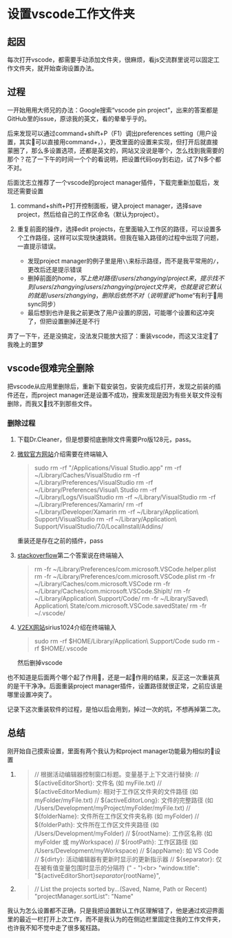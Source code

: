 # 设置vscode工作文件夹

## 起因
每次打开vscode，都需要手动添加文件夹，很麻烦，看js交流群里说可以固定工作文件夹，就开始查询设置办法。

## 过程

一开始用用大师兄的办法：Google搜索“vscode pin project”，出来的答案都是GitHub里的issue，原谅我的英文，看的晕晕乎乎的。

后来发现可以通过command+shift+P（F1）调出preferences setting（用户设置，其实可以直接用command+，），更改里面的设置来实现，但打开后就直接蒙圈了，那么多设置选项，还都是英文的，网站又没说是哪个，怎么找到我需要的那个？花了一下午的时间一个个的看说明，把设置代码opy到右边，试了N多个都不对。

后面沈志立推荐了一个vscode的project manager插件，下载完重新加载后，发现还需要设置
1. command+shift+P打开控制面板，键入project manager，选择save project，然后给自己的工作区命名（默认为project）。
2. 重复前面的操作，选择edit projects，在里面输入工作区的路径，可以设置多个工作路径，这样可以实现快速跳转。但我在输入路径的过程中出现了问题，一直提示错误。
  
    * 发现project manager的例子里是用```\\```来标示路径，而不是我平常用的```/```，更改后还是提示错误
    * 删掉前面的$home，写上绝对路径/users/zhangying/project来，提示找不到/users/zhangying/users/zhangying/project文件夹，也就是说它默认的就是/users/zhangying，删除后依然不对（说明里说”$home“有利于用sync同步）
    * 最后想到也许是我之前更改了用户设置的原因，可能哪个设置和这冲突了，但把设置删掉还是不行

弄了一下午，还是没搞定，没法发只能放大招了：重装vscode，而这又注定了我晚上的噩梦

## vscode很难完全删除

把vscode从应用里删除后，重新下载安装包，安装完成后打开，发现之前装的插件还在，而project manager还是设置不成功，搜索发现是因为有些关联文件没有删除，而我又找不到那些文件。

### 删除过程
1. 下载Dr.Cleaner，但是想要彻底删除文件需要Pro版128元，pass。
2. [微软官方网站](https://docs.microsoft.com/en-us/visualstudio/mac/uninstall#uninstall-visual-studio-for-mac)介绍需要在终端输入
    > sudo rm -rf "/Applications/Visual Studio.app"
rm -rf ~/Library/Caches/VisualStudio
rm -rf ~/Library/Preferences/VisualStudio
rm -rf ~/Library/Preferences/Visual\ Studio
rm -rf ~/Library/Logs/VisualStudio
rm -rf ~/Library/VisualStudio
rm -rf ~/Library/Preferences/Xamarin/
rm -rf ~/Library/Developer/Xamarin
rm -rf ~/Library/Application\ Support/VisualStudio
rm -rf ~/Library/Application\ Support/VisualStudio/7.0/LocalInstall/Addins/

    重装还是存在之前的插件，pass

3. [stackoverflow](https://stackoverflow.com/questions/42603103/how-to-completely-uninstall-vscode-on-mac)第二个答案说在终端输入
    >rm -fr ~/Library/Preferences/com.microsoft.VSCode.helper.plist
rm -fr ~/Library/Preferences/com.microsoft.VSCode.plist 
rm -fr ~/Library/Caches/com.microsoft.VSCode
rm -fr ~/Library/Caches/com.microsoft.VSCode.ShipIt/
rm -fr ~/Library/Application\ Support/Code/
rm -fr ~/Library/Saved\ Application\ State/com.microsoft.VSCode.savedState/
rm -fr ~/.vscode/



4. [V2EX网站](https://www.v2ex.com/t/191691)sirius1024介绍在终端输入
    >sudo rm -rf $HOME/Library/Application\ Support/Code 
sudo rm -rf $HOME/.vscode 

    然后删掉vscode

也不知道是后面两个哪个起了作用，还是一起作用的结果，反正这一次重装真的是干干净净。后面重装project manager插件，设置路径就很正常，之前应该是哪里设置冲突了。

记录下这次重装软件的过程，是怕以后会用到，掉过一次的坑，不想再掉第二次。

## 总结

刚开始自己摸索设置，里面有两个我认为和project manager功能最为相似的设置

1. 
    >// 根据活动编辑器控制窗口标题。变量基于上下文进行替换:
  // ${activeEditorShort}: 文件名 (如 myFile.txt)
  // ${activeEditorMedium}: 相对于工作区文件夹的文件路径 (如 myFolder/myFile.txt)
  // ${activeEditorLong}: 文件的完整路径 (如 /Users/Development/myProject/myFolder/myFile.txt)
  // ${folderName}: 文件所在工作区文件夹名称 (如 myFolder)
  // ${folderPath}: 文件所在工作区文件夹路径 (如 /Users/Development/myFolder)
  // ${rootName}: 工作区名称 (如 myFolder 或 myWorkspace)
  // ${rootPath}: 工作区路径 (如 /Users/Development/myWorkspace)
  // ${appName}: 如 VS Code
  // ${dirty}: 活动编辑器有更新时显示的更新指示器
  // ${separator}: 仅在被有值变量包围时显示的分隔符 (" - ")<br>
  "window.title": "${activeEditorShort}${separator}${rootName}",


  2. >// List the projects sorted by...(Saved, Name, Path or Recent)<br>
  "projectManager.sortList": "Name"

我认为怎么设置都不正确，只是我把设置默认工作区理解错了，他是通过欢迎界面里的最近一栏打开上次工作，而不是我认为的在侧边栏里固定住我的工作文件夹，也许我不知不觉中走了很多冤枉路。
